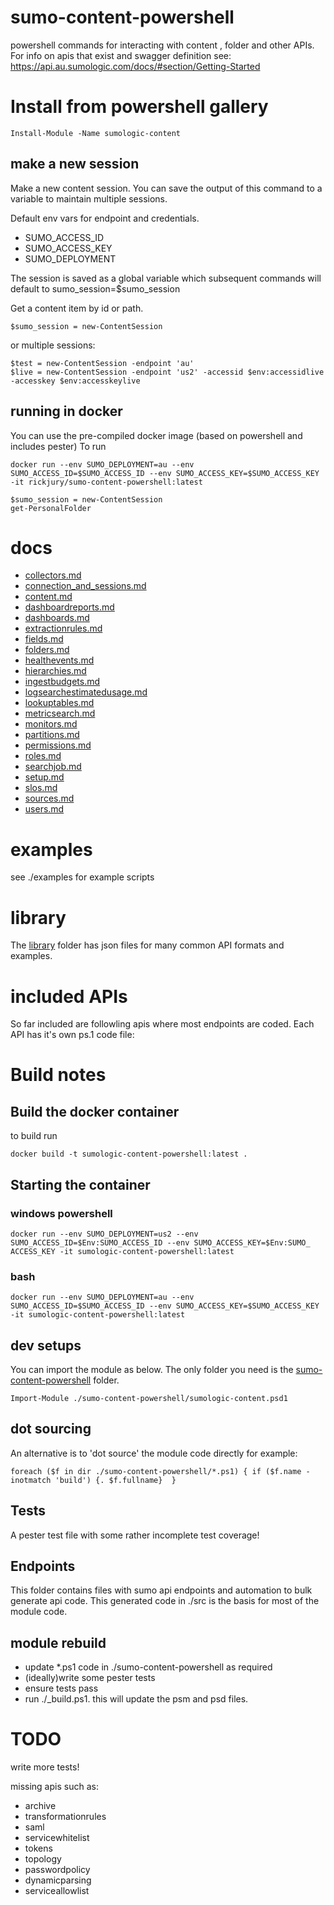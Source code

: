 # sumo-content-powershell
powershell commands for interacting with content ,  folder and other APIs.
For info on apis that exist and swagger definition see: https://api.au.sumologic.com/docs/#section/Getting-Started

# Install from powershell gallery
```
Install-Module -Name sumologic-content
```

## make a new session
Make a new content session. You can save the output of this command to a variable to maintain multiple sessions.

Default env vars for endpoint and credentials.
- SUMO_ACCESS_ID
- SUMO_ACCESS_KEY
- SUMO_DEPLOYMENT

The session is saved as a global variable which subsequent commands will default to sumo_session=$sumo_session

Get a content item by id or path.
```
$sumo_session = new-ContentSession 
```

or multiple sessions:

```
$test = new-ContentSession -endpoint 'au'
$live = new-ContentSession -endpoint 'us2' -accessid $env:accessidlive -accesskey $env:accesskeylive
```
## running in docker
You can use the pre-compiled docker image (based on powershell and includes pester)
To run
```
docker run --env SUMO_DEPLOYMENT=au --env SUMO_ACCESS_ID=$SUMO_ACCESS_ID --env SUMO_ACCESS_KEY=$SUMO_ACCESS_KEY -it rickjury/sumo-content-powershell:latest

$sumo_session = new-ContentSession
get-PersonalFolder
```

# docs
 - [collectors.md](docs/collectors.md)
 - [connection_and_sessions.md](docs/connection_and_sessions.md)
 - [content.md](docs/content.md)
 - [dashboardreports.md](docs/dashboardreports.md)
 - [dashboards.md](docs/dashboards.md)
 - [extractionrules.md](docs/extractionrules.md)
 - [fields.md](docs/fields.md)
 - [folders.md](docs/folders.md)
 - [healthevents.md](docs/healthevents.md)
 - [hierarchies.md](docs/hierarchies.md)
 - [ingestbudgets.md](docs/ingestbudgets.md)
 - [logsearchestimatedusage.md](docs/logsearchestimatedusage.md)
 - [lookuptables.md](docs/lookuptables.md)
 - [metricsearch.md](docs/metricsearch.md)
 - [monitors.md](docs/monitors.md)
 - [partitions.md](docs/partitions.md)
 - [permissions.md](docs/permissions.md)
 - [roles.md](docs/roles.md)
 - [searchjob.md](docs/searchjob.md)
 - [setup.md](docs/setup.md)
 - [slos.md](docs/slos.md)
 - [sources.md](docs/sources.md)
 - [users.md](docs/users.md)

# examples
see ./examples for example scripts

# library
The [library](./library) folder has json files for many common API formats and examples.

# included APIs
So far included are followling apis where most endpoints are coded.  Each API has it's own ps.1 code file:

# Build notes
## Build the docker container
to build run
```
docker build -t sumologic-content-powershell:latest .
```

## Starting the container
### windows powershell
```
docker run --env SUMO_DEPLOYMENT=us2 --env SUMO_ACCESS_ID=$Env:SUMO_ACCESS_ID --env SUMO_ACCESS_KEY=$Env:SUMO_
ACCESS_KEY -it sumologic-content-powershell:latest
```

### bash
```
docker run --env SUMO_DEPLOYMENT=au --env SUMO_ACCESS_ID=$SUMO_ACCESS_ID --env SUMO_ACCESS_KEY=$SUMO_ACCESS_KEY -it sumologic-content-powershell:latest
```

## dev setups
You can import the module as below. The only folder you need is the [sumo-content-powershell](./sumo-content-powershell) folder.

```
Import-Module ./sumo-content-powershell/sumologic-content.psd1
```

## dot sourcing
An alternative is to 'dot source' the module code directly for example: 
```
foreach ($f in dir ./sumo-content-powershell/*.ps1) { if ($f.name -inotmatch 'build') {. $f.fullname}  }
```

## Tests
A pester test file with some rather incomplete test coverage!

## Endpoints
This folder contains files with sumo api endpoints and automation to bulk generate api code. This generated code in ./src is the basis for most of the module code.

## module rebuild
- update *.ps1 code in ./sumo-content-powershell as required
- (ideally)write some pester tests 
- ensure tests pass
- run ./_build.ps1. this will update the psm and psd files.

# TODO
write more tests!

missing apis such as:
- archive
- transformationrules
- saml
- servicewhitelist
- tokens
- topology
- passwordpolicy
- dynamicparsing
- serviceallowlist

